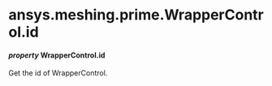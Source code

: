 <a id="ansys-meshing-prime-wrappercontrol-id"></a>

# ansys.meshing.prime.WrapperControl.id

<a id="ansys.meshing.prime.WrapperControl.id"></a>

#### *property* WrapperControl.id

Get the id of WrapperControl.

<!-- !! processed by numpydoc !! -->

